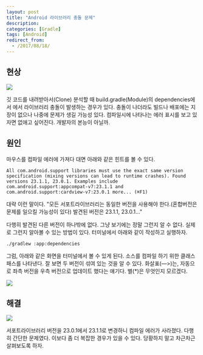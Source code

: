```yaml
---
layout: post
title: "Android 라이브러리 충돌 문제"
description: 
categories: [Gradle]
tags: [Android]
redirect_from:
  - /2017/08/18/
---
```


## 현상

![](https://ovso.github.io/images/2017-05-24-library-conflict-01.png)

깃 코드를 내려받아서(Clone) 분석할 때 build.gradle(Module)의 dependencies에서 에서 라이브러리 충돌이 발생하는 경우가 있다. 충돌이 나더라도 빌드나 배포에는 지장이 없으나 나중에 문제가 생길 가능성 있다. 컴파일시에 나타나는 에러 표시를 보고 있자면 없애고 싶어진다. 개발자의 본능이 아닐까.

## 원인

마우스를 컴파일 에러에 가져다 대면 아래와 같은 힌트를 볼 수 있다.

```
All com.android.support libraries must use the exact same version specification (mixing versions can lead to runtime crashes). Found versions 23.1.1, 23.0.1. Examples include com.android.support:appcompat-v7:23.1.1 and com.android.support:cardview-v7:23.0.1 more... (⌘F1)
```

대략 이런 말이다. "모든 서포트라이브러리는 동일한 버전을 사용해야 한다.(혼합버전은 문제를 일으킬 가능성이 있다) 발견된 버전은 23.1.1, 23.0.1…" 

다행히 발견된 다른 버전이 하나밖에 없다. 그냥 보기에는 정말 그런지 알 수 없다. 실제로 그런지 알아볼 수 있는 방법이 있다. 터미널에서 아래와 같이 작성하고 실행하자.

```
./gradlew :app:dependencies
```

그럼, 아래와 같은 화면을 터미널에서 볼 수 있게 된다. 소스를 컴파일 하기 위한 클래스패스를 나타낸다. 잘 보면 두 버전이 섞여 있는 것을 알 수 있다. 화살표(—>)는, 자동으로 좌측 버전을 우측 버전으로 업데이트 했다는 얘기다. 별(*)은 무엇인지 모르겠다.

![](https://ovso.github.io/images/2017-05-24-library-conflict-02.png)

## 해결

![](https://ovso.github.io/images/2017-05-24-library-conflict-03.png)

서포트라이브러리 버전을 23.0.1에서 23.1.1로 변경하니 컴파일 에러가 사라졌다. 다행히 간단한 문제였다. 이보다 좀 더 복잡한 경우가 있을 수 있다. 당황하지 말고 차근차근 살펴보도록 하자.
